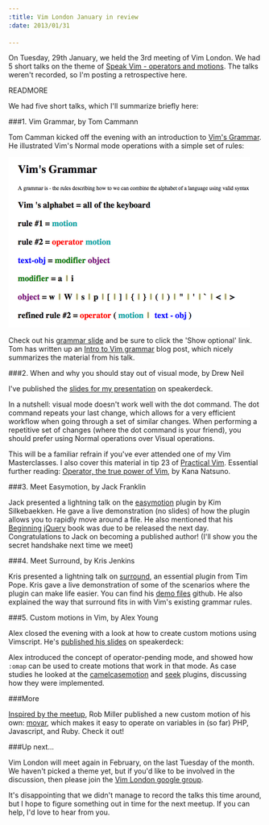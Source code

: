```yaml
--- 
:title: Vim London January in review
:date: 2013/01/31

---
```


On Tuesday, 29th January, we held the 3rd meeting of Vim London. We had 5 short talks on the theme of [Speak Vim - operators and motions][meetup]. The talks weren't recorded, so I'm posting a retrospective here.

[meetup]: http://www.meetup.com/Vim-London/events/97866502/


READMORE

We had five short talks, which I'll summarize briefly here:

###1. Vim Grammar, by Tom Cammann

Tom Camman kicked off the evening with an introduction to [Vim's Grammar][grammar]. He illustrated Vim's Normal mode operations with a simple set of rules:

<a href="http://takac.github.com/assets/grammar-slide.html"><img src="/images/blog/vim-grammar.png"/></a>

Check out his [grammar slide][slide] and be sure to click the 'Show optional' link. Tom has written up an [Intro to Vim grammar][grammar] blog post, which nicely summarizes the material from his talk.

[grammar]: http://takac.github.com/2013/01/30/vim-grammar/
[slide]: http://takac.github.com/assets/grammar-slide.html

###2. When and why you should stay out of visual mode, by Drew Neil

I've published the [slides for my presentation][drew-slides] on speakerdeck.

<script async class="speakerdeck-embed" data-id="871a0d204ced0130735122000a8d8021" data-ratio="1.33333333333333" src="//speakerdeck.com/assets/embed.js"></script>

In a nutshell: visual mode doesn't work well with the dot command. The dot command repeats your last change, which allows for a very efficient workflow when going through a set of similar changes. When performing a repetitive set of changes (where the dot command is your friend), you should prefer using Normal operations over Visual operations.

This will be a familiar refrain if you've ever attended one of my Vim Masterclasses. I also cover this material in tip 23 of [Practical Vim][pv]. Essential further reading: [Operator, the true power of Vim][op], by Kana Natsuno.

[drew-slides]: https://speakerdeck.com/nelstrom/when-and-why-you-should-stay-out-of-visual-mode
[pv]: http://pragprog.com/book/dnvim/practical-vim
[op]: http://whileimautomaton.net/2008/11/vimm3/operator

###3. Meet Easymotion, by Jack Franklin

Jack presented a lightning talk on the [easymotion][] plugin by Kim Silkebaekken. He gave a live demonstration (no slides) of how the plugin allows you to rapidly move around a file. He also mentioned that his [Beginning jQuery][] book was due to be released the next day. Congratulations to Jack on becoming a published author! (I'll show you the secret handshake next time we meet)

[easymotion]: https://github.com/Lokaltog/vim-easymotion
[Beginning jQuery]: http://www.apress.com/9781430249320

###4. Meet Surround, by Kris Jenkins

Kris presented a lightning talk on [surround][], an essential plugin from Tim Pope. Kris gave a live demonstration of some of the scenarios where the plugin can make life easier. You can find his [demo files][surround-demo] github. He also explained the way that surround fits in with Vim's existing grammar rules.

[surround]: https://github.com/tpope/vim-surround
[surround-demo]: https://github.com/krisajenkins/surround

###5. Custom motions in Vim, by Alex Young

Alex closed the evening with a look at how to create custom motions using Vimscript. He's [published his slides][alex-slides] on speakerdeck:

<script async class="speakerdeck-embed" data-id="2f5cb0004cf9013041a3123139281814" data-ratio="1.2994923857868" src="//speakerdeck.com/assets/embed.js"></script>

Alex introduced the concept of operator-pending mode, and showed how `:omap` can be used to create motions that work in that mode. As case studies he looked at the [camelcasemotion][] and [seek][] plugins, discussing how they were implemented.

[alex-slides]: https://speakerdeck.com/aryoung/vim-london-custom-motions
[camelcasemotion]: http://www.vim.org/scripts/script.php?script_id=1905
[seek]: https://github.com/goldfeld/vim-seek
[instict]: http://usevim.com/2013/01/30/instinct/

###More

[Inspired by the meetup][tweet], Rob Miller published a new custom motion of his own: [movar][], which makes it easy to operate on variables in (so far) PHP, Javascript, and Ruby. Check it out!

[tweet]: https://twitter.com/robmil/status/296658616088395779
[movar]: https://github.com/robmiller/vim-movar

###Up next...

Vim London will meet again in February, on the last Tuesday of the month. We haven't picked a theme yet, but if you'd like to be involved in the discussion, then please join the [Vim London google group][group].

It's disappointing that we didn't manage to record the talks this time around, but I hope to figure something out in time for the next meetup. If you can help, I'd love to hear from you.

[group]: https://groups.google.com/forum/?hl=en&fromgroups#!forum/vimlondon
